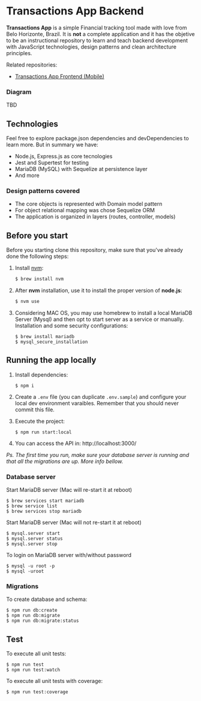 # Transactions App Backend

**Transactions App** is a simple Financial tracking tool made with love from Belo Horizonte, Brazil. It is **not** a complete application and it has the objetive to be an instructional repository to learn and teach backend development with JavaScript technologies, design patterns and clean architecture principles.

Related repositories:

- [Transactions App Frontend (Mobile)](https://github.com/renattomartins/transactions-app-frontend-mobile)

### Diagram
TBD

## Technologies

Feel free to explore package.json dependencies and devDependencies to learn more. But in summary we have:

- Node.js, Express.js as core tecnologies
- Jest and Supertest for testing
- MariaDB (MySQL) with Sequelize at persistence layer
- And more

### Design patterns covered

- The core objects is represented with Domain model pattern
- For object relational mapping was chose Sequelize ORM
- The application is organized in layers (routes, controller, models)

## Before you start
Before you starting clone this repository, make sure that you've already done the following steps:

1. Install [nvm](https://github.com/nvm-sh/nvm):

   ```bash
   $ brew install nvm
   ```

2. After **nvm** installation, use it to install the proper version of **node.js**:

   ```bash
   $ nvm use
   ```

3. Considering MAC OS, you may use homebrew to install a local MariaDB Server (Mysql) and then opt to start server as a service or manually. Installation and some security configurations:

   ```
   $ brew install mariadb
   $ mysql_secure_installation
   ```

## Running the app locally

1. Install dependencies:

   ```
   $ npm i
   ```

2. Create a `.env` file (you can duplicate `.env.sample`) and configure your local dev environment varaibles. Remember that you should never commit this file.

3. Execute the project:

   ```
   $ npm run start:local
   ```

4. You can access the API in: http://localhost:3000/

_Ps. The first time you run, make sure your database server is running and that all the migrations are up. More info bellow._

### Database server

   Start MariaDB server (Mac will re-start it at reboot)
   ```
   $ brew services start mariadb
   $ brew service list
   $ brew services stop mariadb
   ```

   Start MariaDB server (Mac will not re-start it at reboot)
   ```
   $ mysql.server start
   $ mysql.server status
   $ mysql.server stop
   ```

   To login on MariaDB server with/without password
   ```
   $ mysql -u root -p
   $ mysql -uroot
   ```

### Migrations

To create database and schema:
```
$ npm run db:create
$ npm run db:migrate
$ npm run db:migrate:status
```



## Test
To execute all unit tests:
```
$ npm run test
$ npm run test:watch
```

To execute all unit tests with coverage:
```
$ npm run test:coverage
```
